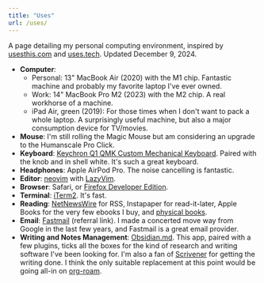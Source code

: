 ```yaml
---
title: "Uses"
url: /uses/
---
```


A page detailing my personal computing environment, inspired by [usesthis.com](https://usesthis.com/) and [uses.tech](https://uses.tech/). Updated December 9, 2024.

- **Computer**:
  - Personal: 13" MacBook Air (2020) with the M1 chip. Fantastic machine and probably my favorite laptop I've ever owned.
  - Work: 14" MacBook Pro M2 (2023) with the M2 chip. A real workhorse of a machine.
  - iPad Air, green (2019): For those times when I don't want to pack a whole laptop. A surprisingly useful machine, but also a major consumption device for TV/movies.
- **Mouse**: I'm still rolling the Magic Mouse but am considering an upgrade to the Humanscale Pro Click.
- **Keyboard**: [Keychron Q1 QMK Custom Mechanical Keyboard](https://www.keychron.com/products/keychron-q1). Paired with the knob and in shell white. It's such a great keyboard.
- **Headphones**: Apple AirPod Pro. The noise cancelling is fantastic.
- **Editor**: [neovim](https://neovim.io/) with [LazyVim](https://www.lazyvim.org/).
- **Browser**: Safari, or [Firefox Developer Edition](https://www.mozilla.org/en-US/firefox/developer/).
- **Terminal**: [iTerm2](https://iterm2.com/). It's fast.
- **Reading**: [NetNewsWire](https://netnewswire.com) for RSS, Instapaper for read-it-later, Apple Books for the very few ebooks I buy, and [physical books](https://social.jasonheppler.org/2023/07/10/office-coming-together.html).
- **Email**: [Fastmail](https://ref.fm/u25471400) (referral link). I made a concerted move way from Google in the last few years, and Fastmail is a great email provider.
- **Writing and Notes Management**: [Obsidian.md](https://obsidian.md). This app, paired with a few plugins, ticks all the boxes for the kind of research and writing software I've been looking for. I'm also a fan of [Scrivener](https://www.literatureandlatte.com/scrivener/overview) for getting the writing done. I think the only suitable replacement at this point would be going all-in on [org-roam](https://www.orgroam.com).
